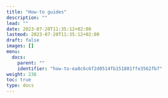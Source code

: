 ```yaml
---
title: "How-to guides"
description: ""
lead: ""
date: 2023-07-20T11:35:12+02:00
lastmod: 2023-07-20T11:35:12+02:00
draft: false
images: []
menu:
  docs:
    parent: ""
    identifier: "how-to-ea8c6c6f2d0514fb151801ffe3562fb7"
weight: 236
toc: true
type: docs
---
```

